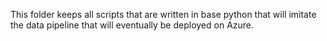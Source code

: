 This folder keeps all scripts that are written in base python that will imitate the data pipeline that will eventually be deployed on Azure.